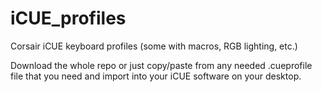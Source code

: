 # iCUE_profiles
Corsair iCUE keyboard profiles (some with macros, RGB lighting, etc.)

Download the whole repo or just copy/paste from any needed .cueprofile file that you need and import into your iCUE software on your desktop.
